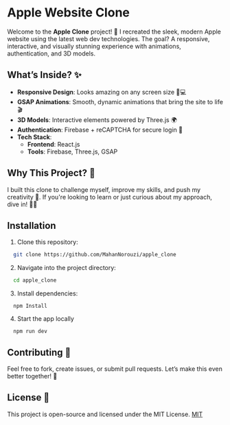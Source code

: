 
# Apple Website Clone

Welcome to the **Apple Clone** project! 🚀 I recreated the sleek, modern Apple website using the latest web dev technologies. The goal? A responsive, interactive, and visually stunning experience with animations, authentication, and 3D models.


## What’s Inside? ✨
- **Responsive Design**: Looks amazing on any screen size 📱💻
- **GSAP Animations**: Smooth, dynamic animations that bring the site to life 🎬
- **3D Models**: Interactive elements powered by Three.js 🌍
- **Authentication**: Firebase + reCAPTCHA for secure login 🔐
- **Tech Stack**: 
  - **Frontend**: React.js
  - **Tools**: Firebase, Three.js, GSAP


##  Why This Project? 🤔
I built this clone to challenge myself, improve my skills, and push my creativity 🎨. If you're looking to learn or just curious about my approach, dive in! 🏊‍♂️



## Installation

1. Clone this repository:

```bash
  git clone https://github.com/MahanNorouzi/apple_clone

```
2. Navigate into the project directory:
```bash
  cd apple_clone

```   
3. Install dependencies:
```npm
  npm Install

```   
4. Start the app locally
```npm
  npm run dev

```   
## Contributing 🤝
Feel free to fork, create issues, or submit pull requests. Let’s make this even better together! 🙌


## License  📜

This project is open-source and licensed under the MIT License.
[MIT](https://choosealicense.com/licenses/mit/)


